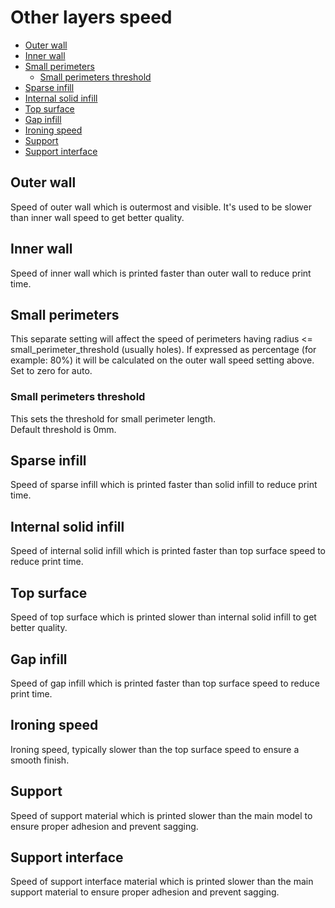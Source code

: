 # Other layers speed

- [Outer wall](#outer-wall)
- [Inner wall](#inner-wall)
- [Small perimeters](#small-perimeters)
  - [Small perimeters threshold](#small-perimeters-threshold)
- [Sparse infill](#sparse-infill)
- [Internal solid infill](#internal-solid-infill)
- [Top surface](#top-surface)
- [Gap infill](#gap-infill)
- [Ironing speed](#ironing-speed)
- [Support](#support)
- [Support interface](#support-interface)

## Outer wall

Speed of outer wall which is outermost and visible. It's used to be slower than inner wall speed to get better quality.

## Inner wall

Speed of inner wall which is printed faster than outer wall to reduce print time.

## Small perimeters

This separate setting will affect the speed of perimeters having radius <= small_perimeter_threshold (usually holes). If expressed as percentage (for example: 80%) it will be calculated on the outer wall speed setting above.  
Set to zero for auto.

### Small perimeters threshold

This sets the threshold for small perimeter length.  
Default threshold is 0mm.

## Sparse infill

Speed of sparse infill which is printed faster than solid infill to reduce print time.

## Internal solid infill

Speed of internal solid infill which is printed faster than top surface speed to reduce print time.

## Top surface

Speed of top surface which is printed slower than internal solid infill to get better quality.

## Gap infill

Speed of gap infill which is printed faster than top surface speed to reduce print time.

## Ironing speed

Ironing speed, typically slower than the top surface speed to ensure a smooth finish.

## Support

Speed of support material which is printed slower than the main model to ensure proper adhesion and prevent sagging.

## Support interface

Speed of support interface material which is printed slower than the main support material to ensure proper adhesion and prevent sagging.
